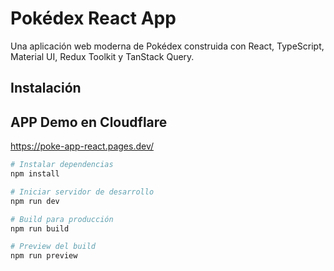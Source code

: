 # Pokédex React App

Una aplicación web moderna de Pokédex construida con React, TypeScript, Material UI, Redux Toolkit y TanStack Query.

## Instalación

## APP Demo en Cloudflare
https://poke-app-react.pages.dev/

```bash
# Instalar dependencias
npm install

# Iniciar servidor de desarrollo
npm run dev

# Build para producción
npm run build

# Preview del build
npm run preview
```